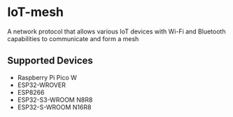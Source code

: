 # IoT-mesh
A network protocol that allows various IoT devices with Wi-Fi and Bluetooth capabilities to communicate and form a mesh

## Supported Devices
- Raspberry Pi Pico W
- ESP32-WROVER
- ESP8266 
- ESP32-S3-WROOM N8R8
- ESP32-S-WROOM N16R8


